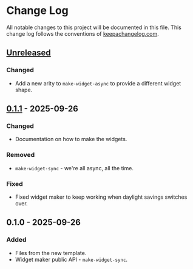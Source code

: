 # Change Log
All notable changes to this project will be documented in this file. This change log follows the conventions of [keepachangelog.com](http://keepachangelog.com/).

## [Unreleased]
### Changed
- Add a new arity to `make-widget-async` to provide a different widget shape.

## [0.1.1] - 2025-09-26
### Changed
- Documentation on how to make the widgets.

### Removed
- `make-widget-sync` - we're all async, all the time.

### Fixed
- Fixed widget maker to keep working when daylight savings switches over.

## 0.1.0 - 2025-09-26
### Added
- Files from the new template.
- Widget maker public API - `make-widget-sync`.

[Unreleased]: https://sourcehost.site/your-name/relations-parser/compare/0.1.1...HEAD
[0.1.1]: https://sourcehost.site/your-name/relations-parser/compare/0.1.0...0.1.1
